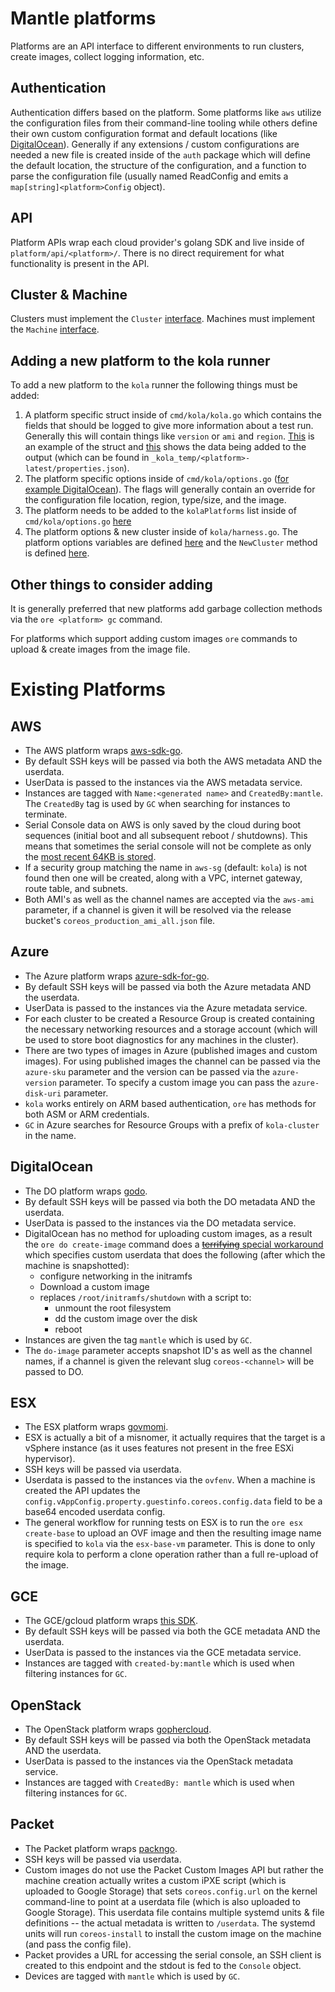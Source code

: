 # Mantle platforms

Platforms are an API interface to different environments to run clusters,
create images, collect logging information, etc.

## Authentication

Authentication differs based on the platform. Some platforms like `aws` utilize the
configuration files from their command-line tooling while others define their
own custom configuration format and default locations (like [DigitalOcean](https://github.com/flatcar-linux/mantle/tree/master/auth/do.go)).
Generally if any extensions / custom configurations are needed a new file is
created inside of the `auth` package which will define the default location,
the structure of the configuration, and a function to parse the configuration
file (usually named Read<platform>Config and emits a
`map[string]<platform>Config` object).

## API

Platform APIs wrap each cloud provider's golang SDK and live inside of
`platform/api/<platform>/`. There is no direct requirement for what
functionality is present in the API.

## Cluster & Machine

Clusters must implement the `Cluster` [interface](https://github.com/flatcar-linux/mantle/tree/master/platform/platform.go#L75-L97).
Machines must implement the `Machine` [interface](https://github.com/flatcar-linux/mantle/tree/master/platform/platform.go#L40-L73).

## Adding a new platform to the kola runner

To add a new platform to the `kola` runner the following things must be added:
 1. A platform specific struct inside of `cmd/kola/kola.go` which contains the
 fields that should be logged to give more information about a test run.
 Generally this will contain things like `version` or `ami` and `region`. [This](https://github.com/flatcar-linux/mantle/tree/master/cmd/kola/kola.go#L138-L142)
 is an example of the struct and [this](https://github.com/flatcar-linux/mantle/tree/master/cmd/kola/kola.go#L179-L183) shows the data
 being added to the output (which can be found in
 `_kola_temp/<platform>-latest/properties.json`).
 2. The platform specific options inside of `cmd/kola/options.go`
 ([for example DigitalOcean](https://github.com/flatcar-linux/mantle/tree/master/cmd/kola/kola.go#L179-L183)). The flags will
 generally contain an override for the configuration file location, region,
 type/size, and the image.
 3. The platform needs to be added to the `kolaPlatforms` list inside of
 `cmd/kola/options.go` [here](https://github.com/flatcar-linux/mantle/tree/master/cmd/kola/options.go#L32)
 4. The platform options & new cluster inside of `kola/harness.go`. The platform
 options variables are defined [here](https://github.com/flatcar-linux/mantle/tree/master/kola/harness.go#L54-L60) and the
 `NewCluster` method is defined [here](https://github.com/flatcar-linux/mantle/tree/master/kola/harness.go#L143-L161).

## Other things to consider adding

It is generally preferred that new platforms add garbage collection methods via
the `ore <platform> gc` command.

For platforms which support adding custom images `ore` commands to upload &
create images from the image file.

# Existing Platforms

## AWS

 - The AWS platform wraps [aws-sdk-go](https://github.com/aws/aws-sdk-go).
 - By default SSH keys will be passed via both the AWS metadata AND the userdata.
 - UserData is passed to the instances via the AWS metadata service.
 - Instances are tagged with `Name:<generated name>` and `CreatedBy:mantle`. The `CreatedBy` tag is used by `GC` when searching for instances to terminate.
 - Serial Console data on AWS is only saved by the cloud during boot sequences (initial boot and all subsequent reboot / shutdowns). This means that sometimes the serial console will not be complete as only the [most recent 64KB is stored](https://docs.aws.amazon.com/AWSEC2/latest/UserGuide/instance-console.html).
 - If a security group matching the name in `aws-sg` (default: `kola`) is not found then one will be created, along with a VPC, internet gateway, route table, and subnets.
 - Both AMI's as well as the channel names are accepted via the `aws-ami` parameter, if a channel is given it will be resolved via the release bucket's `coreos_production_ami_all.json` file.

## Azure

 - The Azure platform wraps [azure-sdk-for-go](https://github.com/Azure/azure-sdk-for-go).
 - By default SSH keys will be passed via both the Azure metadata AND the userdata.
 - UserData is passed to the instances via the Azure metadata service.
 - For each cluster to be created a Resource Group is created containing the necessary networking resources and a storage account (which will be used to store boot diagnostics for any machines in the cluster).
 - There are two types of images in Azure (published images and custom images). For using published images the channel can be passed via the `azure-sku` parameter and the version can be passed via the `azure-version` parameter. To specify a custom image you can pass the `azure-disk-uri` parameter.
 - `kola` works entirely on ARM based authentication, `ore` has methods for both ASM or ARM credentials.
 - `GC` in Azure searches for Resource Groups with a prefix of `kola-cluster` in the name.

## DigitalOcean

 - The DO platform wraps [godo](https://github.com/digitalocean/godo).
 - By default SSH keys will be passed via both the DO metadata AND the userdata.
 - UserData is passed to the instances via the DO metadata service.
 - DigitalOcean has no method for uploading custom images, as a result the `ore do create-image` command does a [~~terrifying~~ special workaround](https://github.com/flatcar-linux/mantle/blob/master/cmd/ore/do/create-image.go#L117-L173) which specifies custom userdata that does the following (after which the machine is snapshotted):
   - configure networking in the initramfs
   - Download a custom image
   - replaces `/root/initramfs/shutdown` with a script to:
      - unmount the root filesystem
      - dd the custom image over the disk
      - reboot
 - Instances are given the tag `mantle` which is used by `GC`.
 - The `do-image` parameter accepts snapshot ID's as well as the channel names, if a channel is given the relevant slug `coreos-<channel>` will be passed to DO.

## ESX

 - The ESX platform wraps [govmomi](https://github.com/vmware/govmomi).
 - ESX is actually a bit of a misnomer, it actually requires that the target is a vSphere instance (as it uses features not present in the free ESXi hypervisor).
 - SSH keys will be passed via userdata.
 - Userdata is passed to the instances via the `ovfenv`. When a machine is created the API updates the `config.vAppConfig.property.guestinfo.coreos.config.data` field to be a base64 encoded userdata config.
 - The general workflow for running tests on ESX is to run the `ore esx create-base` to upload an OVF image and then the resulting image name is specified to `kola` via the `esx-base-vm` parameter. This is done to only require kola to perform a clone operation rather than a full re-upload of the image.

## GCE

 - The GCE/gcloud platform wraps [this SDK](google.golang.org/api).
 - By default SSH keys will be passed via both the GCE metadata AND the userdata.
 - UserData is passed to the instances via the GCE metadata service.
 - Instances are tagged with `created-by:mantle` which is used when filtering instances for `GC`.

## OpenStack

 - The OpenStack platform wraps [gophercloud](https://github.com/gophercloud/gophercloud).
 - By default SSH keys will be passed via both the OpenStack metadata AND the userdata.
 - UserData is passed to the instances via the OpenStack metadata service.
 - Instances are tagged with `CreatedBy: mantle` which is used when filtering instances for `GC`.

## Packet

 - The Packet platform wraps [packngo](https://github.com/packethost/packngo).
 - SSH keys will be passed via userdata.
 - Custom images do not use the Packet Custom Images API but rather the machine creation actually writes a custom iPXE script (which is uploaded to Google Storage) that sets `coreos.config.url` on the kernel command-line to point at a userdata file (which is also uploaded to Google Storage). This userdata file contains multiple systemd units & file definitions -- the actual metadata is written to `/userdata`. The systemd units will run `coreos-install` to install the custom image on the machine (and pass the config file).
 - Packet provides a URL for accessing the serial console, an SSH client is created to this endpoint and the stdout is fed to the `Console` object.
 - Devices are tagged with `mantle` which is used by `GC`.
